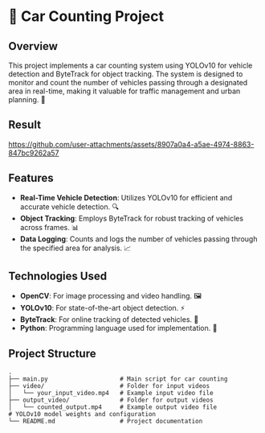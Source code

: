 # 🚗 Car Counting Project

## Overview

This project implements a car counting system using YOLOv10 for vehicle detection and ByteTrack for object tracking. The system is designed to monitor and count the number of vehicles passing through a designated area in real-time, making it valuable for traffic management and urban planning. 🌆

## Result
https://github.com/user-attachments/assets/8907a0a4-a5ae-4974-8863-847bc9262a57

## Features

- **Real-Time Vehicle Detection**: Utilizes YOLOv10 for efficient and accurate vehicle detection. 🔍
- **Object Tracking**: Employs ByteTrack for robust tracking of vehicles across frames. 📊
- **Data Logging**: Counts and logs the number of vehicles passing through the specified area for analysis. 📈

## Technologies Used

- **OpenCV**: For image processing and video handling. 🖼️
- **YOLOv10**: For state-of-the-art object detection. ⚡
- **ByteTrack**: For online tracking of detected vehicles. 🔄
- **Python**: Programming language used for implementation. 🐍

## Project Structure

```plaintext
.
├── main.py                    # Main script for car counting
├── video/                     # Folder for input videos
│   └── your_input_video.mp4   # Example input video file
├── output_video/              # Folder for output videos
│   └── counted_output.mp4     # Example output video file                 # YOLOv10 model weights and configuration
└── README.md                  # Project documentation
